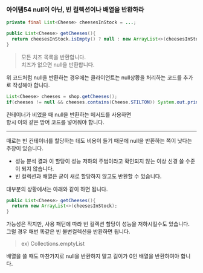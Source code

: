 ### 아이템54 null이 아닌, 빈 컬렉션이나 배열을 반환하라

```java
private final List<Cheese> cheesesInStock = ...;

public List<Cheese> getCheeses(){
  return cheesesInStock.isEmpty() ? null : new ArrayList<>(cheesesInStock);
}
```
> 모든 치즈 목록을 반환합니다.  
> 치즈가 없으면 null을 반환합니다.  

위 코드처럼 null을 반환하는 경우에는 클라이언트는 null상황을 처리하는 코드를 추가로 작성해야 합니다.  
```java
List<Cheese> cheeses = shop.getCheeses();
if(cheeses != null && cheeses.contains(Cheese.STILTON)) System.out.println();
```
컨테이너가 비었을 때 null을 반환하는 메서드를 사용하면  
항시 이와 같은 방어 코드를 넣어줘야 합니다.  

---
때로는 빈 컨테이너를 할당하는 데도 비용이 들기 때문에 null을 반환하는 쪽이 낫다는 주장이 있습니다.

* 성능 분석 결과 이 할당이 성능 저하의 주범이라고 확인되지 않는 이상 신경 쓸 수준이 되지 않습니다.
* 빈 컬렉션과 배열은 굳이 새로 할당하지 않고도 반환할 수 있습니다.

대부분의 상황에서는 아래와 같이 하면 됩니다.  
```java
public List<Cheese> getCheeses(){
  return new ArrayList<>(cheesesInStock);
}
```

가능성은 작지만, 사용 패턴에 따라 빈 컬렉션 할당이 성능을 저하시킬수도 있습니다.  
그럴 경우 매번 똑같은 빈 불변컬렉션을 반환하면 됩니다.  
> ex) Collections.emptyList

배열을 쓸 때도 마찬가지로 null을 반환하지 말고 길이가 0인 배열을 반환하여야 합니다.  
